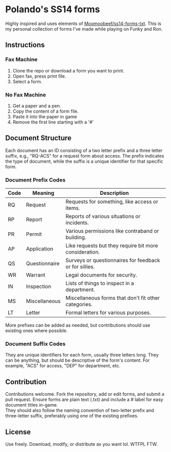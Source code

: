 # Polando's SS14 forms
Highly inspired and uses elements of [Moomoobeef/ss14-forms-txt](https://github.com/Moomoobeef/ss14-forms-txt). 
This is my personal collection of forms I've made while playing on Funky and Ron.
## Instructions
### Fax Machine
1. Clone the repo or download a form you want to print.
2. Open fax, press print file.
3. Select a form.
### No Fax Machine
1. Get a paper and a pen.
2. Copy the content of a form file.
3. Paste it into the paper in game
4. Remove the first line starting with a '#'

## Document Structure
Each document has an ID consisting of a two letter prefix and a three letter suffix, e.g., "RQ-ACS" for a request form about access. The prefix indicates the type of document, while the suffix is a unique identifier for that specific form.
### Document Prefix Codes
| Code  | Meaning          | Description                                                   |
|-------|------------------|---------------------------------------------------------------|
| RQ    | Request          | Requests for something, like access or items. |
| RP    | Report           | Reports of various situations or incidents. |
| PR    | Permit           | Various permissions like contraband or building. |
| AP    | Application      | Like requests but they require bit more consideration. |
| QS    | Questionnaire    | Surveys or questionnaires for feedback or for sillies. |
| WR    | Warrant          | Legal documents for security. |
| IN    | Inspection       | Lists of things to inspect in a department. | 
| MS    | Miscellaneous    | Miscellaneous forms that don't fit other categories. | 
| LT    | Letter           | Formal letters for various purposes. | 

More prefixes can be added as needed, but contributions should use existing ones where possible.
### Document Suffix Codes
They are unique identifiers for each form, usually three letters long. They can be anything, but should be descriptive of the form's content. For example, "ACS" for access, "DEP" for department, etc.

## Contribution
Contributions welcome. Fork the repository, add or edit forms, and submit a pull request. Ensure forms are plain text (.txt) and include a # label for easy document titles in-game.\
They should also follow the naming convention of two-letter prefix and three-letter suffix, preferably using one of the existing prefixes.

## License
Use freely. Download, modify, or distribute as you want lol. WTFPL FTW.
